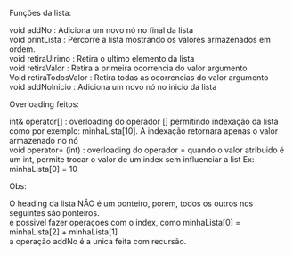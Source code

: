 Funções da lista:

void addNo : Adiciona um novo nó no final da lista  
void printLista : Percorre a lista mostrando os valores armazenados em ordem.  
void retiraUlrimo : Retira o ultimo elemento da lista  
void retiraValor : Retira a primeira ocorrencia do valor argumento  
Void retiraTodosValor : Retira todas as ocorrencias do valor argumento  
void addNoInicio : Adiciona um novo nó no inicio da lista  

Overloading feitos:


int& operator[] : overloading do operador [] permitindo indexação da lista como por exemplo: minhaLista[10]. A indexação retornara apenas o valor armazenado no nó  
void operator= (int) : overloading do operador = quando o valor atribuido é um int, permite trocar o valor de um index sem influenciar a list Ex: minhaLista[0] = 10  

Obs:

O heading da lista NÂO é um ponteiro, porem, todos os outros nos seguintes são ponteiros.  
é possivel fazer operaçoes com o index, como minhaLista[0] = minhaLista[2] + minhaLista[1]  
a operação addNo é a unica feita com recursão.  

